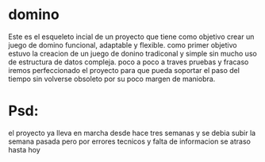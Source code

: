# domino
Este es el esqueleto incial de un proyecto que tiene como objetivo crear un juego de domino funcional, adaptable y flexible. como primer objetivo estuvo la creacion de un juego de donino tradiconal y simple sin mucho uso de estructura de datos compleja. poco a poco a traves pruebas y fracaso iremos perfeccionado el proyecto para que pueda soportar el paso del tiempo sin volverse obsoleto por su poco margen de maniobra.
# Psd:
el proyecto ya lleva en marcha desde hace tres semanas y se debia subir la semana pasada pero por errores tecnicos y falta de informacion se atraso hasta hoy 
